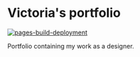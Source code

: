 # Victoria's portfolio
[![pages-build-deployment](https://github.com/victoriamorais/portfolio/actions/workflows/pages/pages-build-deployment/badge.svg)](https://github.com/victoriamorais/portfolio/actions/workflows/pages/pages-build-deployment)

Portfolio containing my work as a designer.